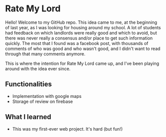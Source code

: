 # Rate My Lord

Hello! Welcome to my GitHub repo. This idea came to me, at the beginning of last year, as I was looking for housing around my school. A lot of students had feedback on which landlords were really good and which to avoid, but there was never really a consensus and/or place to get such information quickly. The most that I found was a facebook post, with thousands of comments of who was good and who wasn't good, and I didn't want to read through that many comments anymore. 

This is where the intention for Rate My Lord came up, and I've been playing around with the idea ever since. 

## Functionalities 

 + Implementation with google maps 
 + Storage of review on firebase 

## What I learned 

 + This was my first-ever web project. It's hard (but fun!) 

